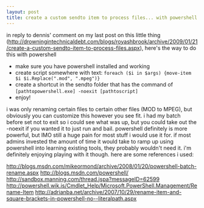 ```yaml
---
layout: post
title: create a custom sendto item to process files... with powershell...
---
```


in reply to dennis' comment on my last post on this little thing (http://drowningintechnicaldebt.com/blogs/royashbrook/archive/2009/01/21/create-a-custom-sendto-item-to-process-files.aspx), here's the way to do this with powershell

- make sure you have powershell installed and working
- create script somewhere with text: `foreach ($i in $args) {move-item $i $i.Replace(".mod", ".mpeg")}`
- create a shortcut in the sendto folder that has the command of `[pathtopowershell.exe] -noexit [pathtoscript]`
- enjoy!

i was only renaming certain files to certain other files (MOD to MPEG), but obviously you can customize this however you see fit. i had my batch before set not to exit so i could see what was up, but you could take out the -noexit if you wanted it to just run and bail. powershell definitely is more powerful, but IMO still a huge pain for most stuff i would use it for. if most admins invested the amount of time it would take to ramp up using powershell into learning existing tools, they probably wouldn't need it. i'm definitely enjoying playing with it though. here are some references i used:

http://blogs.msdn.com/mikeormond/archive/2008/01/20/powershell-batch-rename.aspx
http://blogs.msdn.com/powershell/
http://sandbox.manning.com/thread.jspa?messageID=62599
http://powershell.wik.is/Cmdlet_Help/Microsoft.PowerShell.Management/Rename-Item
http://adrianba.net/archive/2007/10/29/rename-item-and-square-brackets-in-powershell-no--literalpath.aspx
